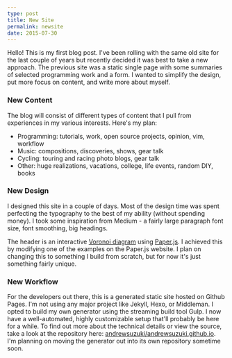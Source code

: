```yaml
---
type: post
title: New Site
permalink: newsite
date: 2015-07-30
---
```


Hello! This is my first blog post. I've been rolling with the same old site for the last couple of years but recently decided it was best to take a new approach. The previous site was a static single page with some summaries of selected programming work and a form. I wanted to simplify the design, put more focus on content, and write more about myself.

### New Content

The blog will consist of different types of content that I pull from experiences in my various interests. Here's my plan:

* Programming: tutorials, work, open source projects, opinion, vim, workflow
* Music: compositions, discoveries, shows, gear talk
* Cycling: touring and racing photo blogs, gear talk
* Other: huge realizations, vacations, college, life events, random DIY, books

### New Design

I designed this site in a couple of days. Most of the design time was spent perfecting the typography to the best of my ability (without spending money). I took some inspiration from Medium - a fairly large paragraph font size, font smoothing, big headings. 

The header is an interactive [Voronoi diagram](https://en.wikipedia.org/wiki/Voronoi_diagram) using [Paper.js](http://paperjs.org). I achieved this by modifying one of the examples on the Paper.js website. I plan on changing this to something I build from scratch, but for now it's just something fairly unique.

### New Workflow

For the developers out there, this is a generated static site hosted on Github Pages. I'm not using any major project like Jekyll, Hexo, or Middleman. I opted to build my own generator using the streaming build tool Gulp. I now have a well-automated, highly customizable setup that'll probably be here for a while. To find out more about the technical details or view the source, take a look at the repository here: [andrewsuzuki/andrewsuzuki.github.io](https://github.com/andrewsuzuki/andrewsuzuki.github.io). I'm planning on moving the generator out into its own repository sometime soon.

